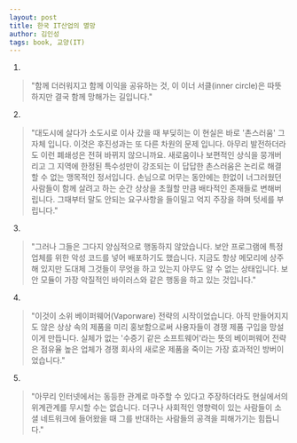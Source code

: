 ```yaml
---
layout: post
title: 한국 IT산업의 멸망
author: 김인성
tags: book, 교양(IT)
---
```


1. 
> "함께 더러워지고 함께 이익을 공유하는 것, 이 이너 서클(inner circle)은 따뜻하지만 결국 함께 망해가는 길입니다."

2. 
> "대도시에 살다가 소도시로 이사 갔을 때 부딪히는 이 현실은 바로 '촌스러움' 그 자체 입니다. 이것은 후진성과는 또 다른 차원의 문제 입니다. 아무리 발전하더라도 이런 폐쇄성은 전혀 바뀌지 않으니까요. 새로움이나 보편적인 상식을 뭉개버리고 그 지역에 한정된 특수성만이 강조되는 이 답답한 촌스러움은 논리로 해결할 수 없는 맹목적인 정서입니다. 손님으로 머무는 동안에는 한없이 너그러웠던 사람들이 함께 살려고 하는 순간 상상을 초월할 만큼 배타적인 존재들로 변해버립니다. 그때부터 말도 안되는 요구사항을 들이밀고 억지 주장을 하며 텃세를 부립니다."

3. 
> "그러나 그들은 그다지 양심적으로 행동하지 않았습니다. 보안 프로그램에 특정 업체를 위한 악성 코드를 넣어 배포하기도 했습니다. 지금도 항상 메모리에 상주해 있지만 도대체 그것들이 무엇을 하고 있는지 아무도 알 수 없는 상태입니다. 보안 모듈이 가장 악질적인 바이러스와 같은 행동을 하고 있는 것입니다."

4. 
> "이것이 소위 베이퍼웨어(Vaporware) 전략의 시작이었습니다. 아직 만들어지지도 않은 상상 속의 제품을 미리 홍보함으로써 사용자들이 경쟁 제품 구입을 망설이게 만듭니다. 실체가 없는 '수증기 같은 소프트웨어'라는 뜻의 베이퍼웨어 전략은 점유율 높은 업체가 경쟁 회사의 새로운 제품을 죽이는 가장 효과적인 방버이었습니다."

5. 
> "아무리 인터넷에서는 동등한 관계로 마주할 수 있다고 주장하더라도 현실에서의 위계관계를 무시할 수는 없습니다. 더구나 사회적인 영향력이 있는 사람들이 소셜 네트워크에 들어왔을 때 그를 반대하는 사람들의 공격을 피해가기는 힘듭니다."